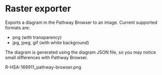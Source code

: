# Raster exporter
Exports a diagram in the Pathway Browser to an image.
Current supported formats are:
- png (with transparency)
- jpg, jpeg, gif (with white background)

The diagram is generated using the diagram JSON file, so you may notice 
small differences with Pathway Browser.

R-HSA-169911_pathway-browser.png
